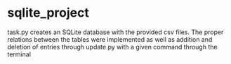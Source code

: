# sqlite_project
task.py creates an SQLite database with the provided csv files. The proper relations between the tables were implemented as well as addition and deletion of entries through update.py with a given command through the terminal
